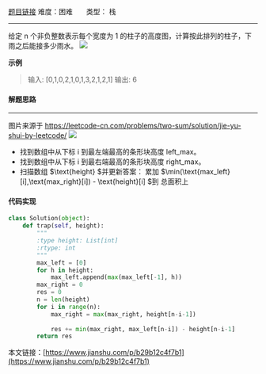  [题目链接](https://leetcode-cn.com/problems/trapping-rain-water/)
难度：困难          &nbsp;&nbsp;&nbsp;&nbsp;&nbsp;&nbsp;类型：  栈
***
 给定 n 个非负整数表示每个宽度为 1 的柱子的高度图，计算按此排列的柱子，下雨之后能接多少雨水。
 ![](https://upload-images.jianshu.io/upload_images/15048949-c134c64c3a85c430.png?imageMogr2/auto-orient/strip%7CimageView2/2/w/1240)

 
**示例**
> 输入: [0,1,0,2,1,0,1,3,2,1,2,1]
输出: 6
#### 解题思路
***
图片来源于 https://leetcode-cn.com/problems/two-sum/solution/jie-yu-shui-by-leetcode/
 ![](https://upload-images.jianshu.io/upload_images/15048949-3c4e2bc176e63e2f.png?imageMogr2/auto-orient/strip%7CimageView2/2/w/1240)
- 找到数组中从下标 i 到最左端最高的条形块高度 $\text{left_max}$。
- 找到数组中从下标 i 到最右端最高的条形块高度 $\text{right_max}$。
- 扫描数组 $\text{height} $并更新答案：
累加 $\min(\text{max_left}[i],\text{max_right}[i]) - \text{height}[i] $到 总面积上

 



#### 代码实现
```python
class Solution(object):
    def trap(self, height):
        """
        :type height: List[int]
        :rtype: int
        """
        max_left = [0]         
        for h in height:             
            max_left.append(max(max_left[-1], h))
        max_right = 0    
        res = 0
        n = len(height)
        for i in range(n):
            max_right = max(max_right, height[n-i-1])
            
            res += min(max_right, max_left[n-i]) - height[n-i-1]
        return res
```

本文链接：[https://www.jianshu.com/p/b29b12c4f7b1](https://www.jianshu.com/p/b29b12c4f7b1)

